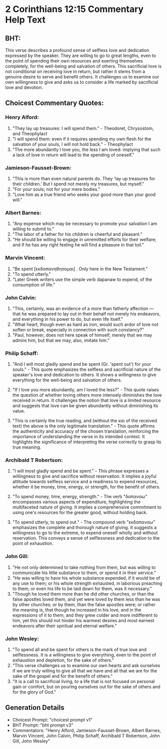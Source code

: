 # 2 Corinthians 12:15 Commentary Help Text

## BHT:
This verse describes a profound sense of selfless love and dedication expressed by the speaker. They are willing to go to great lengths, even to the point of spending their own resources and exerting themselves completely, for the well-being and salvation of others. This sacrificial love is not conditional on receiving love in return, but rather it stems from a genuine desire to serve and benefit others. It challenges us to examine our own willingness to give and asks us to consider a life marked by sacrificial love and devotion.

## Choicest Commentary Quotes:
### Henry Alford:
1. "They lay up treasures: I will spend them." - Theodoret, Chrysostom, and Theophylact
2. "I will spend them: even if it requires spending my own flesh for the salvation of your souls, I will not hold back." - Theophylact
3. "The more abundantly I love you, the less I am loved: implying that such a lack of love in return will lead to the spending of oneself."

### Jamieson-Fausset-Brown:
1. "This is more than even natural parents do. They 'lay up treasures for their children.' But I spend not merely my treasures, but myself." 
2. "For your souls; not for your mere bodies." 
3. "Love him as a true friend who seeks your good more than your good will."

### Albert Barnes:
1. "Any expense which may be necessary to promote your salvation I am willing to submit to."
2. "The labor of a father for his children is cheerful and pleasant."
3. "He should be willing to engage in unremitted efforts for their welfare; and if he has any right feeling he will find a pleasure in that toil."

### Marvin Vincent:
1. "Be spent [εκδαπανηθησομαι] . Only here in the New Testament." 
2. "To spend utterly."
3. "Later Greek writers use the simple verb dapanaw to expend, of the consumption of life."

### John Calvin:
1. "This, certainly, was an evidence of a more than fatherly affection — that he was prepared to lay out in their behalf not merely his endeavors, and everything in his power to do, but even life itself."
2. "What heart, though even as hard as iron, would such ardor of love not soften or break, especially in connection with such constancy?"
3. "Paul, however, does not here speak of himself, merely that we may admire him, but that we may, also, imitate him."

### Philip Schaff:
1. "And I will most gladly spend and be spent (Gr. 'spent out') for your souls." - This quote emphasizes the selfless and sacrificial nature of the speaker's love and dedication to others. It shows a willingness to give everything for the well-being and salvation of others.

2. "If I love you more abundantly, am I loved the less?" - This quote raises the question of whether loving others more intensely diminishes the love received in return. It challenges the notion that love is a limited resource and suggests that love can be given abundantly without diminishing its value.

3. "This is certainly the true reading, and (without the και of the received text) the above is the only legitimate translation." - This quote affirms the authenticity and accuracy of the chosen translation, reinforcing the importance of understanding the verse in its intended context. It highlights the significance of interpreting the verse correctly to grasp its true meaning.

### Archibald T Robertson:
1. "I will most gladly spend and be spent." - This phrase expresses a willingness to give and sacrifice without reservation. It implies a joyful attitude towards selfless service and a readiness to expend resources, whether it be money, time, energy, or strength, for the benefit of others.

2. "To spend money, time, energy, strength." - The verb "δαπαναω" encompasses various aspects of expenditure, highlighting the multifaceted nature of giving. It implies a comprehensive commitment to using one's resources for the greater good, without holding back.

3. "To spend utterly, to spend out." - The compound verb "εκδαπαναω" emphasizes the complete and thorough nature of giving. It suggests a willingness to go to the extreme, to expend oneself wholly and without reservation. This conveys a sense of selflessness and dedication to the point of exhaustion.

### John Gill:
1. "He not only determined to take nothing from them, but was willing to communicate his little substance to them, or spend it in their service."
2. "He was willing to have his whole substance expended, if it would be of any use to them; or his whole strength exhausted, in laborious preaching to them; or even his life to be laid down for them, was it necessary."
3. "Though he loved them more than he did other churches, or than the false apostles loved them, and yet were loved by them less than he was by other churches; or by them, than the false apostles were; or rather the meaning is, that though he increased in his love, and in the expressions of it to them, and they grew colder and more indifferent to him, yet this should not hinder his warmest desires and most earnest endeavors after their spiritual and eternal welfare."

### John Wesley:
1. "To spend all and be spent for others is the mark of true love and selflessness. It is a willingness to give everything, even to the point of exhaustion and depletion, for the sake of others."
2. "This verse challenges us to examine our own hearts and ask ourselves if we are truly willing to give all that we have and all that we are for the sake of the gospel and for the benefit of others."
3. "It is a call to sacrificial living, to a life that is not focused on personal gain or comfort, but on pouring ourselves out for the sake of others and for the glory of God."


## Generation Details
- Choicest Prompt: "choicest prompt v1"
- BHT Prompt: "bht prompt v3"
- Commentators: "Henry Alford, Jamieson-Fausset-Brown, Albert Barnes, Marvin Vincent, John Calvin, Philip Schaff, Archibald T Robertson, John Gill, John Wesley"
